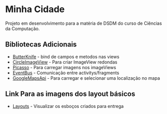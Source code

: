 # Minha Cidade

Projeto em desenvolvimento para a matéria de DSDM do curso de Ciências da Computação.

## Bibliotecas Adicionais
* [ButterKnife](http://jakewharton.github.io/butterknife/) - bind de campos e metodos nas views
* [CircleImageView](https://github.com/hdodenhof/CircleImageView) - Para criar ImageView redondas
* [Picasso](http://square.github.io/picasso/) - Para carregar imagens nos imageViews
* [EventBus](https://github.com/greenrobot/EventBus) - Comunicação entre activitys/fragments
* [GoogleMapsApi]() - Para carregar e selecionar uma localização no mapa

## Link Para as imagens dos layout básicos
* [Layouts](https://ninjamock.com/s/GW935Rx) - Visualizar os esboços criados para entrega
